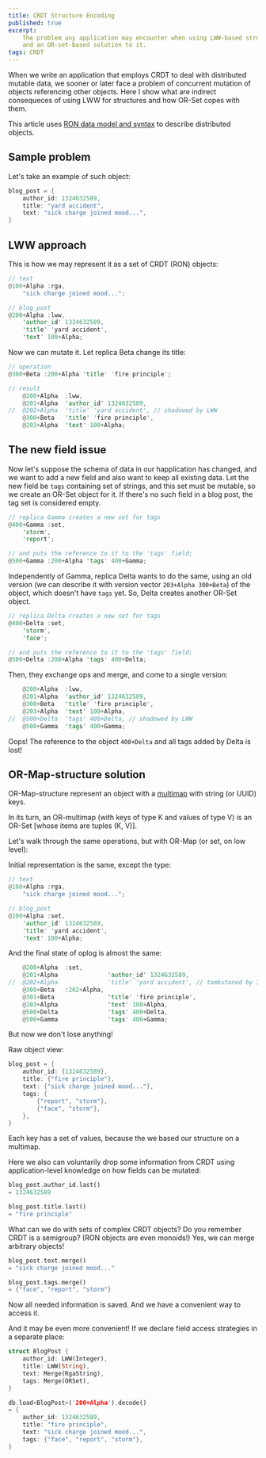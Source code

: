 ```yaml
---
title: CRDT Structure Encoding
published: true
excerpt:
    The problem any application may encounter when using LWW-based structures
    and an OR-set-based solution to it.
tags: CRDT
---
```


When we write an application
that employs CRDT to deal with distributed mutable data,
we sooner or later face a problem of
concurrent mutation of objects referencing other objects.
Here I show what are indirect consequeces of using LWW for structures
and how OR-Set copes with them.

This article uses [RON data model and syntax](https://replicated.cc/)
to describe distributed objects.

## Sample problem

Let's take an example of such object:

```rs
blog_post = {
    author_id: 1324632589,
    title: "yard accident",
    text: "sick charge joined mood...",
}
```

## LWW approach

This is how we may represent it as a set of CRDT (RON) objects:

```rs
// text
@100+Alpha :rga,
    "sick charge joined mood...";

// blog_post
@200+Alpha :lww,
    'author_id' 1324632589,
    'title' 'yard accident',
    'text' 100+Alpha;
```

Now we can mutate it. Let replica Beta change its title:

```rs
// operation
@300+Beta :200+Alpha 'title' 'fire principle';

// result
    @200+Alpha  :lww,
    @201+Alpha  'author_id' 1324632589,
//  @202+Alpha  'title' 'yard accident', // shadowed by LWW
    @300+Beta   'title' 'fire principle',
    @203+Alpha  'text' 100+Alpha;
```

## The new field issue

Now let's suppose the schema of data in our happlication has changed,
and we want to add a new field and also want to keep all existing data.
Let the new field be `tags` containing set of strings,
and this set must be mutable, so we create an OR-Set object for it.
If there's no such field in a blog post, the tag set is considered empty.

```rs
// replica Gamma creates a new set for tags
@400+Gamma :set,
    'storm',
    'report';

// and puts the reference to it to the 'tags' field;
@500+Gamma :200+Alpha 'tags' 400+Gamma;
```

Independently of Gamma, replica Delta wants to do the same,
using an old version
(we can describe it with version vector `203+Alpha 300+Beta`) of the object,
which doesn't have `tags` yet.
So, Delta creates another OR-Set object.

```rs
// replica Delta creates a new set for tags
@400+Delta :set,
    'storm',
    'face';

// and puts the reference to it to the 'tags' field;
@500+Delta :200+Alpha 'tags' 400+Delta;
```

Then, they exchange ops and merge, and come to a single version:

```rs
    @200+Alpha  :lww,
    @201+Alpha  'author_id' 1324632589,
    @300+Beta   'title' 'fire principle',
    @203+Alpha  'text' 100+Alpha,
//  @500+Delta  'tags' 400+Delta, // shadowed by LWW
    @500+Gamma  'tags' 400+Gamma;
```

Oops!
The reference to the object `400+Delta` and all tags added by Delta is lost!

## OR-Map-structure solution

OR-Map-structure represent an object with a
[multimap](https://en.wikipedia.org/wiki/Multimap) with string (or UUID) keys.

In its turn, an OR-multimap (with keys of type K and values of type V)
is an OR-Set [whose items are tuples (K, V)].

Let's walk through the same operations, but with OR-Map (or set, on low level):

Initial representation is the same, except the type:

```rs
// text
@100+Alpha :rga,
    "sick charge joined mood...";

// blog_post
@200+Alpha :set,
    'author_id' 1324632589,
    'title' 'yard accident',
    'text' 100+Alpha;
```

And the final state of oplog is almost the same:

```rs
    @200+Alpha  :set,
    @201+Alpha              'author_id' 1324632589,
//  @202+Alpha              'title' 'yard accident', // tombstoned by 300+Beta
    @300+Beta   :202+Alpha,
    @301+Beta               'title' 'fire principle',
    @203+Alpha              'text' 100+Alpha,
    @500+Delta              'tags' 400+Delta,
    @500+Gamma              'tags' 400+Gamma;
```

But now we don't lose anything!

Raw object view:

```rs
blog_post = {
    author_id: {1324632589},
    title: {"fire principle"},
    text: {"sick charge joined mood..."},
    tags: {
        {"report", "storm"},
        {"face", "storm"},
    },
}
```

Each key has a set of values, because the we based our structure on a multimap.

Here we also can voluntarily drop some information from CRDT
using application-level knowledge on how fields can be mutated:

```rs
blog_post.author_id.last()
= 1324632589

blog_post.title.last()
= "fire principle"
```

What can we do with sets of complex CRDT objects?
Do you remember CRDT is a semigroup? (RON objects are even monoids!)
Yes, we can merge arbitrary objects!

```rs
blog_post.text.merge()
= "sick charge joined mood..."

blog_post.tags.merge()
= {"face", "report", "storm"}
```

Now all needed information is saved. And we have a convenient way to access it.

And it may be even more convenient!
If we declare field access strategies in a separate place:

```rs
struct BlogPost {
    author_id: LWW(Integer),
    title: LWW(String),
    text: Merge(RgaString),
    tags: Merge(ORSet),
}

db.load<BlogPost>('200+Alpha').decode()
= {
    author_id: 1324632589,
    title: "fire principle",
    text: "sick charge joined mood...",
    tags: {"face", "report", "storm"},
}
```
